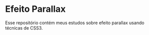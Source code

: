 # Efeito Parallax

Esse repositório contém meus estudos sobre efeito parallax usando técnicas de CSS3.
